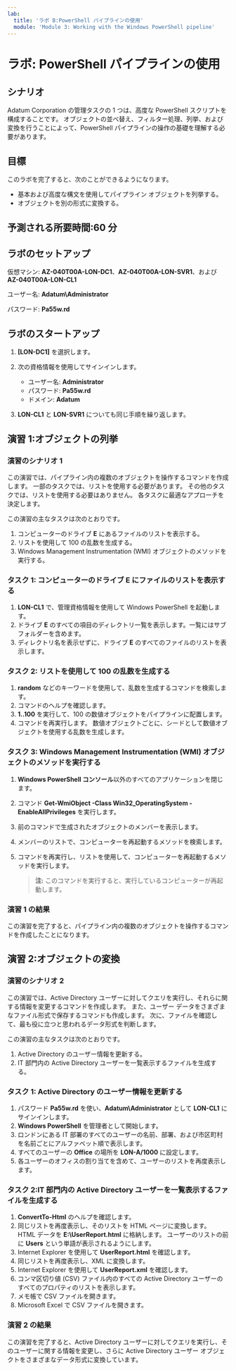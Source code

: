 ```yaml
---
lab:
  title: 'ラボ B:PowerShell パイプラインの使用'
  module: 'Module 3: Working with the Windows PowerShell pipeline'
---
```


# <a name="lab-using-powershell-pipeline"></a>ラボ: PowerShell パイプラインの使用

## <a name="scenario"></a>シナリオ

Adatum Corporation の管理タスクの 1 つは、高度な PowerShell スクリプトを構成することです。 オブジェクトの並べ替え、フィルター処理、列挙、および変換を行うことによって、PowerShell パイプラインの操作の基礎を理解する必要があります。

## <a name="objectives"></a>目標

このラボを完了すると、次のことができるようになります。

- 基本および高度な構文を使用してパイプライン オブジェクトを列挙する。
- オブジェクトを別の形式に変換する。

## <a name="estimated-time-60-minutes"></a>予測される所要時間:60 分

## <a name="lab-setup"></a>ラボのセットアップ

仮想マシン: **AZ-040T00A-LON-DC1**、**AZ-040T00A-LON-SVR1**、および **AZ-040T00A-LON-CL1**

ユーザー名: **Adatum\\Administrator**

パスワード: **Pa55w.rd**

## <a name="lab-startup"></a>ラボのスタートアップ

1. **[LON-DC1]** を選択します。
1. 次の資格情報を使用してサインインします。
   - ユーザー名: **Administrator**
   - パスワード: **Pa55w.rd**
   - ドメイン: **Adatum**

1. **LON-CL1** と **LON-SVR1** についても同じ手順を繰り返します。

## <a name="exercise-1-enumerating-objects"></a>演習 1:オブジェクトの列挙

### <a name="exercise-scenario-1"></a>演習のシナリオ 1

この演習では、パイプライン内の複数のオブジェクトを操作するコマンドを作成します。 一部のタスクでは、リストを使用する必要があります。 その他のタスクでは、リストを使用する必要はありません。 各タスクに最適なアプローチを決定します。

この演習の主なタスクは次のとおりです。

1. コンピューターのドライブ **E** にあるファイルのリストを表示する。
1. リストを使用して 100 の乱数を生成する。
1. Windows Management Instrumentation (WMI) オブジェクトのメソッドを実行する。

### <a name="task-1-display-a-list-of-files-on-drive-e-of-your-computer"></a>タスク 1: コンピューターのドライブ E にファイルのリストを表示する

1. **LON-CL1** で、管理資格情報を使用して Windows PowerShell を起動します。
1. ドライブ **E** のすべての項目のディレクトリ一覧を表示します。一覧にはサブフォルダーを含めます。
1. ディレクトリ名を表示せずに、ドライブ **E** のすべてのファイルのリストを表示します。

### <a name="task-2-use-enumeration-to-produce-100-random-numbers"></a>タスク 2: リストを使用して 100 の乱数を生成する

1. **random** などのキーワードを使用して、乱数を生成するコマンドを検索します。
1. コマンドのヘルプを確認します。
1. **1..100** を実行して、100 の数値オブジェクトをパイプラインに配置します。
1. コマンドを再実行します。 数値オブジェクトごとに、シードとして数値オブジェクトを使用する乱数を生成します。

### <a name="task-3-run-a-method-of-a-windows-management-instrumentation-wmi-object"></a>タスク 3: Windows Management Instrumentation (WMI) オブジェクトのメソッドを実行する

1. **Windows PowerShell コンソール**以外のすべてのアプリケーションを閉じます。
1. コマンド **Get-WmiObject -Class Win32_OperatingSystem -EnableAllPrivileges** を実行します。
1. 前のコマンドで生成されたオブジェクトのメンバーを表示します。
1. メンバーのリストで、コンピューターを再起動するメソッドを検索します。
1. コマンドを再実行し、リストを使用して、コンピューターを再起動するメソッドを実行します。

   > **注:** このコマンドを実行すると、実行しているコンピューターが再起動します。

### <a name="exercise-1-results"></a>演習 1 の結果

この演習を完了すると、パイプライン内の複数のオブジェクトを操作するコマンドを作成したことになります。

## <a name="exercise-2-converting-objects"></a>演習 2:オブジェクトの変換

### <a name="exercise-scenario-2"></a>演習のシナリオ 2

この演習では、Active Directory ユーザーに対してクエリを実行し、それらに関する情報を変更するコマンドを作成します。 また、ユーザー データをさまざまなファイル形式で保存するコマンドも作成します。 次に、ファイルを確認して、最も役に立つと思われるデータ形式を判断します。

この演習の主なタスクは次のとおりです。

1. Active Directory のユーザー情報を更新する。
1. IT 部門内の Active Directory ユーザーを一覧表示するファイルを生成する。

### <a name="task-1-update-active-directory-user-information"></a>タスク 1: Active Directory のユーザー情報を更新する

1. パスワード **Pa55w.rd** を使い、**Adatum\\Administrator** として **LON-CL1** にサインインします。
1. **Windows PowerShell** を管理者として開始します。
1. ロンドンにある IT 部署のすべてのユーザーの名前、部署、および市区町村を名前ごとにアルファベット順で表示します。
1. すべてのユーザーの **Office** の場所を **LON-A/1000** に設定します。
1. 各ユーザーのオフィスの割り当てを含めて、ユーザーのリストを再度表示します。

### <a name="task-2-generate-files-listing-the-active-directory-users-in-the-it-department"></a>タスク 2:IT 部門内の Active Directory ユーザーを一覧表示するファイルを生成する

1. **ConvertTo-Html** のヘルプを確認します。
1. 同じリストを再度表示し、そのリストを HTML ページに変換します。 HTML データを **E:\\UserReport.html** に格納します。 ユーザーのリストの前に **Users** という単語が表示されるようにします。
1. Internet Explorer を使用して **UserReport.html** を確認します。
1. 同じリストを再度表示し、XML に変換します。
1. Internet Explorer を使用して **UserReport.xml** を確認します。
1. コンマ区切り値 (CSV) ファイル内のすべての Active Directory ユーザーのすべてのプロパティのリストを表示します。
1. メモ帳で CSV ファイルを開きます。
1. Microsoft Excel で CSV ファイルを開きます。

### <a name="exercise-2-results"></a>演習 2 の結果

この演習を完了すると、Active Directory ユーザーに対してクエリを実行し、そのユーザーに関する情報を変更し、さらに Active Directory ユーザー オブジェクトをさまざまなデータ形式に変換しています。
